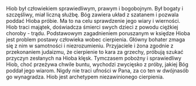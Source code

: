 Hiob był człowiekiem sprawiedliwym, prawym i bogobojnym. Był bogaty i szczęśliwy, miał liczną służbę. Bóg zawiera układ z szatanem i pozwala poddać Hioba próbie. Ma to na celu sprawdzenie jego wiary i wierności. Hiob traci majątek, doświadcza śmierci swych dzieci z powodu ciężkiej choroby - trądu.
Podstawowym zagadnieniem poruszanym w księdze Hioba jest problem postawy człowieka wobec cierpienia. Główny bohater zmaga się z nim w samotności i niezrozumieniu. Przyjaciele i żona zgodnie z przekonaniem judaizmu, że cierpienie to kara za grzechy, próbują szukać przyczyn zesłanych na Hioba klęsk.
Tymczasem pobożny i sprawiedliwy Hiob, choć przeżywa chwile buntu, wychodzi zwycięsko z próby, jakiej Bóg poddał jego wiarom. Nigdy nie traci ufności w Pana, za co ten w dwójnasób go wynagradza. Hiob jest archetypem niezawinionego cierpienia.